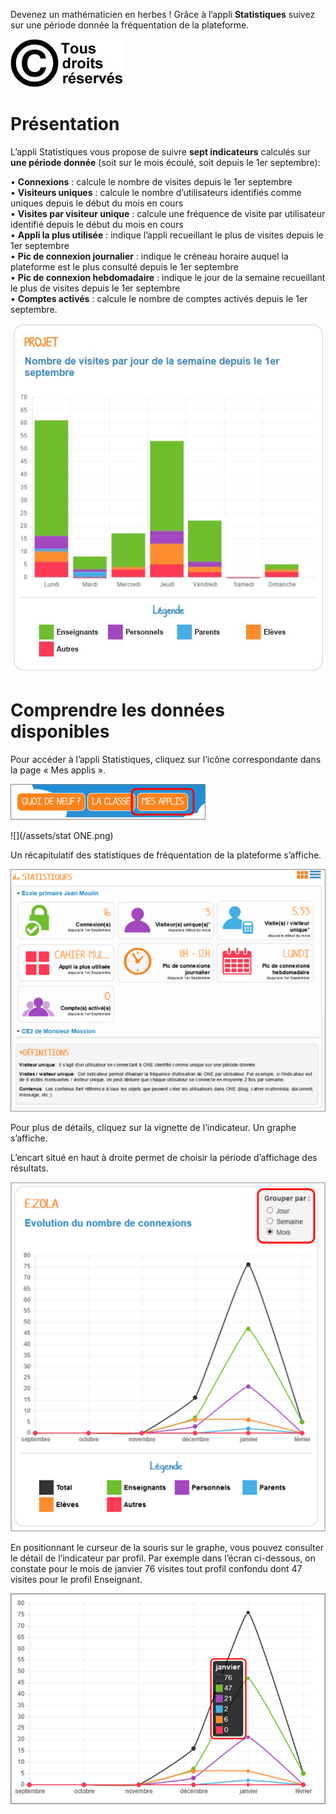 Devenez un mathématicien en herbes ! Grâce à l’appli **Statistiques** suivez sur une période donnée la fréquentation de la plateforme.

![](../../wp-content/uploads/2015/03/copyright.jpg)

Présentation
============

L’appli Statistiques vous propose de suivre **sept indicateurs** calculés sur **une période donnée** (soit sur le mois écoulé, soit depuis le 1er septembre):

• **Connexions** : calcule le nombre de visites depuis le 1er septembre  
• **Visiteurs uniques** : calcule le nombre d’utilisateurs identifiés comme uniques depuis le début du mois en cours  
• **Visites par visiteur unique** : calcule une fréquence de visite par utilisateur identifié depuis le début du mois en cours  
• **Appli la plus utilisée** : indique l’appli recueillant le plus de visites depuis le 1er septembre  
• **Pic de connexion journalier** : indique le créneau horaire auquel la plateforme est le plus consulté depuis le 1er septembre  
• **Pic de connexion hebdomadaire** : indique le jour de la semaine recueillant le plus de visites depuis le 1er septembre  
• **Comptes activés** : calcule le nombre de comptes activés depuis le 1er septembre.

![](../../wp-content/uploads/2015/04/Stats-1.jpg)

Comprendre les données disponibles
==================================

Pour accéder à l’appli Statistiques, cliquez sur l’icône correspondante dans la page « Mes applis ».

![](../../wp-content/uploads/2015/06/p14.png)

![](/assets/stat ONE.png)

Un récapitulatif des statistiques de fréquentation de la plateforme s’affiche.

![](../../wp-content/uploads/2015/06/s14.png)

Pour plus de détails, cliquez sur la vignette de l’indicateur. Un graphe s’affiche.

L’encart situé en haut à droite permet de choisir la période d’affichage des résultats.

![](../../wp-content/uploads/2015/06/s21.png)

En positionnant le curseur de la souris sur le graphe, vous pouvez consulter le détail de l’indicateur par profil. Par exemple dans l’écran ci-dessous, on constate pour le mois de janvier 76 visites tout profil confondu dont 47 visites pour le profil Enseignant.

![](../../wp-content/uploads/2015/06/s31.png)
